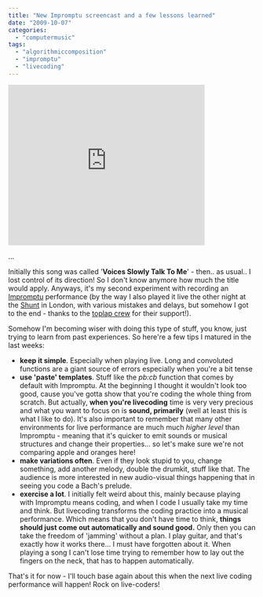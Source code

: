 ```yaml
---
title: "New Impromptu screencast and a few lessons learned"
date: "2009-10-07"
categories: 
  - "computermusic"
tags: 
  - "algorithmiccomposition"
  - "impromptu"
  - "livecoding"
---
```


<iframe src="http://player.vimeo.com/video/6944991?autoplay=1" width="400" height="327" frameborder="0"></iframe>

...

Initially this song was called '**Voices Slowly Talk To Me**' - then.. as usual.. I lost control of its direction! So I don't know anymore how much the title would apply. Anyways, it's my second experiment with recording an [Impromptu](http://impromptu.moso.com.au/) performance (by the way I also played it live the other night at the [Shunt](http://www.shunt.co.uk/) in London, with various mistakes and delays, but somehow I got to the end - thanks to the [toplap crew](http://toplap.org/uk/) for their support!).

Somehow I'm becoming wiser with doing this type of stuff, you know, just trying to learn from past experiences. So here're a few tips I matured in the last weeks:

- **keep it simple**. Especially when playing live. Long and convoluted functions are a giant source of errors especially when you're a bit tense
- **use 'paste' templates**. Stuff like the _pb:cb_ function that comes by default with Impromptu. At the beginning I thought it wouldn't look too good, cause you've gotta show that you're coding the whole thing from scratch. But actually, **when you're livecoding** time is very very precious and what you want to focus on is **sound, primarily** (well at least this is what I like to do). It's also important to remember that many other environments for live performance are much much _higher level_ than Impromptu - meaning that it's quicker to emit sounds or musical structures and change their properties... so let's make sure we're not comparing apple and oranges here!
- **make variations often**. Even if they look stupid to you, change something, add another melody, double the drumkit, stuff like that. The audience is more interested in new audio-visual things happening that in seeing you code a Bach's prelude.
- **exercise a lot**. I initially felt weird about this, mainly because playing with Impromptu means coding, and when I code I usually take my time and think. But livecoding transforms the coding practice into a musical performance. Which means that you don't have time to think, **things should just come out automatically and sound good.** Only then you can take the freedom of 'jamming' without a plan. I play guitar, and that's exactly how it works there... I must have forgotten about it. When playing a song I can't lose time trying to remember how to lay out the fingers on the neck, that has to happen automatically.

That's it for now - I'll touch base again about this when the next live coding performance will happen! Rock on live-coders!

